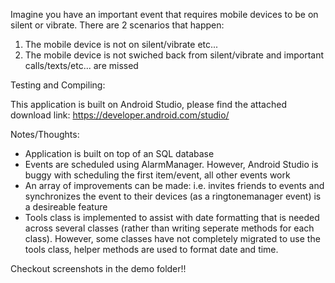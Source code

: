 Imagine you have an important event that requires mobile devices to be on silent or vibrate.
There are 2 scenarios that happen:
  1. The mobile device is not on silent/vibrate etc...
  2. The mobile device is not swiched back from silent/vibrate and important calls/texts/etc... are missed 

Testing and Compiling:

This application is built on Android Studio, please find the attached download link: https://developer.android.com/studio/


Notes/Thoughts:

- Application is built on top of an SQL database
- Events are scheduled using AlarmManager. However, Android Studio is buggy with scheduling the first item/event, all other
events work
- An array of improvements can be made: i.e. invites friends to events and synchronizes the event to their
devices (as a ringtonemanager event) is a desireable feature
- Tools class is implemented to assist with date formatting that is needed across several classes 
(rather than writing seperate methods for each class). However, some classes have not completely migrated to use the 
tools class, helper methods are used to format date and time.


Checkout screenshots in the demo folder!!



